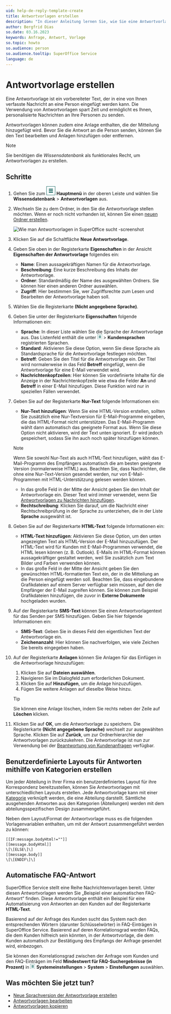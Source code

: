 ```yaml
---
uid: help-de-reply-template-create
title: Antwortvorlagen erstellen
description: "In dieser Anleitung lernen Sie, wie Sie eine Antwortvorlage erstellen."
author: Bergfrid Dias
so.date: 03.16.2023
keywords: Anfrage, Antwort, Vorlage
so.topic: howto
so.audience: person
so.audience.tooltip: SuperOffice Service
language: de
---
```


# Antwortvorlage erstellen

Eine Antwortvorlage ist ein vorbereiteter Text, der in eine von Ihnen verfasste Nachricht an eine Person eingefügt werden kann. Die Verwendung von Antwortvorlagen spart Zeit und ermöglicht es Ihnen, personalisierte Nachrichten an Ihre Personen zu senden.

Antwortvorlagen können zudem eine Anlage enthalten, die der Mitteilung hinzugefügt wird. Bevor Sie die Antwort an die Person senden, können Sie den Text bearbeiten und Anlagen hinzufügen oder entfernen.

> [!NOTE]
> Sie benötigen die *Wissensdatenbank* als funktionales Recht, um Antwortvorlagen zu erstellen.

## Schritte

1. Gehen Sie zum ![Symbol][img1] **Hauptmenü** in der oberen Leiste und wählen Sie **Wissensdatenbank** &gt; **Antwortvorlagen** aus.

1. Wechseln Sie zu dem Ordner, in den Sie die Antwortvorlage stellen möchten. Wenn er noch nicht vorhanden ist, können Sie einen [neuen Ordner erstellen][2].

    ![Wie man Antwortvorlagen in SuperOffice sucht -screenshot][img3]

1. Klicken Sie auf die Schaltfläche **Neue Antwortvorlage**.

1. Geben Sie oben in der Registerkarte **Eigenschaften** in der Ansicht **Eigenschaften der Antwortvorlage** folgendes ein:

    * **Name**: Einen aussagekräftigen Namen für die Antwortvorlage.
    * **Beschreibung**: Eine kurze Beschreibung des Inhalts der Antwortvorlage.
    * **Ordner**: Standardmäßig der Name des ausgewählten Ordners. Sie können hier einen anderen Ordner auswählen.
    * **Zugriff**: Hier bestimmen Sie, wer Zugriffsrechte zum Lesen und Bearbeiten der Antwortvorlage haben soll.

1. Wählen Sie die Registerkarte **(Nicht angegebene Sprache)**.

1. Geben Sie unter der Registerkarte **Eigenschaften** folgende Informationen ein:
    * **Sprache**: In dieser Liste wählen Sie die Sprache der Antwortvorlage aus. Das Listenfeld enthält die unter ![Symbol][img2] > **Kundensprachen** registrierten Sprachen.
    * **Standard**: Aktivieren Sie diese Option, wenn Sie diese Sprache als Standardsprache für die Antwortvorlage festlegen möchten.
    * **Betreff**: Geben Sie den Titel für die Antwortvorlage ein. Der Titel wird normalerweise in das Feld **Betreff** eingefügt, wenn die Antwortvorlage für eine E-Mail verwendet wird.
    * **Nachrichtenkopfzeilen**: Hier können Sie vordefinierte Inhalte für die Anzeige in der Nachrichtenkopfzeile wie etwa die Felder **An** und **Betreff** in einer E-Mail hinzufügen. Diese Funktion wird nur in speziellen Fällen verwendet.

1. Geben Sie auf der Registerkarte **Nur-Text** folgende Informationen ein:

    * **Nur-Text hinzufügen**: Wenn Sie eine HTML-Version erstellen, sollten Sie zusätzlich eine Nur-Textversion für E-Mail-Programme eingeben, die das HTML-Format nicht unterstützen. Das E-Mail-Programm wählt dann automatisch das geeignete Format aus. Wenn Sie diese Option nicht aktivieren, wird der Text unten ignoriert. Er wird jedoch gespeichert, sodass Sie ihn auch noch später hinzufügen können.

    > [!NOTE]
    > Wenn Sie sowohl Nur-Text als auch HTML-Text hinzufügen, wählt das E-Mail-Programm des Empfängers automatisch die am besten geeignete Version (normalerweise HTML) aus. Beachten Sie, dass Nachrichten, die ohne eine Nur-Text-Version gesendet werden, nur von E-Mail-Programmen mit HTML-Unterstützung gelesen werden können.

    * In das große Feld in der Mitte der Ansicht geben Sie den Inhalt der Antwortvorlage ein. Dieser Text wird immer verwendet, wenn Sie [Antwortvorlagen zu Nachrichten hinzufügen][4].
    * **Rechtschreibung**: Klicken Sie darauf, um die Nachricht einer Rechtschreibprüfung in der Sprache zu unterziehen, die in der Liste **Sprache** ausgewählt ist.

1. Geben Sie auf der Registerkarte **HTML-Text** folgende Informationen ein:

    * **HTML-Text hinzufügen**: Aktivieren Sie diese Option, um den unten angezeigten Text als HTML-Version der E-Mail hinzuzufügen. Der HTML-Text wird für Kunden mit E-Mail-Programmen verwendet, die HTML lesen können (z. B. Outlook). E-Mails im HTML-Format können aussagekräftiger gestaltet werden, weil Sie zusätzlich zum Text Bilder und Farben verwenden können.
    * In das große Feld in der Mitte der Ansicht geben Sie den gewünschten HTML-formatierten Text ein, der in die Mitteilung an die Person eingefügt werden soll. Beachten Sie, dass eingebundene Grafikdateien auf einem Server verfügbar sein müssen, auf den die Empfänger der E-Mail zugreifen können. Sie können zum Beispiel Grafikdateien hinzufügen, die zuvor in **Externe Dokumente** hochgeladen wurden.

1. Auf der Registerkarte **SMS-Text** können Sie einen Antwortvorlagentext für das Senden per SMS hinzufügen. Geben Sie hier folgende Informationen ein:

    * **SMS-Text**: Geben Sie in dieses Feld den eigentlichen Text der Antwortvorlage ein.
    * **Zeichenanzahl**: Hier können Sie nachverfolgen, wie viele Zeichen Sie bereits eingegeben haben.

1. Auf der Registerkarte **Anlagen** können Sie Anlagen für das Einfügen in die Antwortvorlage hinzuzufügen:

    1. Klicken Sie auf **Dateien auswählen**.
    2. Navigieren Sie im Dialogfeld zum erforderlichen Dokument.
    3. Klicken Sie auf **Hinzufügen**, um die Anlage hinzuzufügen.
    4. Fügen Sie weitere Anlagen auf dieselbe Weise hinzu.

    > [!TIP]
    > Sie können eine Anlage löschen, indem Sie rechts neben der Zeile auf **Löschen** klicken.

1. Klicken Sie auf **OK**, um die Antwortvorlage zu speichern. Die Registerkarte **(Nicht angegebene Sprache)** wechselt zur ausgewählten Sprache. Klicken Sie auf **Zurück**, um zur Ordnerhierarchie der Antwortvorlagen zurückzukehren. Die Antwortvorlage ist nun zur Verwendung bei der [Beantwortung von Kundenanfragen][4] verfügbar.

## Benutzerdefinierte Layouts für Antworten mithilfe von Kategorien erstellen

Um jeder Abteilung in Ihrer Firma ein benutzerdefiniertes Layout für ihre Korrespondenz bereitzustellen, können Sie Antwortvorlagen mit unterschiedlichen Layouts erstellen. Jede Antwortvorlage kann mit einer [Kategorie][1] verknüpft werden, die eine Abteilung darstellt. Sämtliche ausgehenden Antworten aus den Kategorien (Abteilungen) werden mit dem abteilungsspezifischen Design zusammengeführt.

Neben dem Layout/Format der Antwortvorlage muss es die folgenden Vorlagenvariablen enthalten, um mit der Antwort zusammengeführt werden zu können:

```text
[[IF:message.bodyHtml!=""]]
[[message.bodyHtml]]
\[\[ELSE\]\]
[[message.body]]
\[\[ENDIF\]\]
```

## <a id="faq" />Automatische FAQ-Antwort

SuperOffice Service stellt eine Reihe Nachrichtenvorlagen bereit. Unter diesen Antwortvorlagen werden Sie „Beispiel einer automatischen FAQ-Antwort“ finden. Diese Antwortvorlage enthält ein Beispiel für eine Automatisierung von Antworten an den Kunden auf der Registerkarte **HTML-Text**.

Basierend auf der Anfrage des Kunden sucht das System nach den entsprechenden Wörtern (darunter Schlüsselwörter) in FAQ-Einträgen in SuperOffice Service. Basierend auf deren Korrelationsgrad werden FAQs, die dem Kunden hilfreich sein könnten, in der Antwortvorlage, die dem Kunden automatisch zur Bestätigung des Empfangs der Anfrage gesendet wird, einbezogen.

Sie können den Korrelationsgrad zwischen der Anfrage vom Kunden und den FAQ-Einträgen im Feld **Mindestwert für FAQ-Suchergebnisse (in Prozent)** in ![Symbol][img2] **Systemeinstellungen** &gt; **System** &gt; **Einstellungen** auswählen.

## Was möchten Sie jetzt tun?

* [Neue Sprachversion der Antwortvorlage erstellen][5]
* [Antwortvorlagen bearbeiten][6]
* [Antwortvorlagen kopieren][7]

<!-- Referenced links -->
[1]: ../../learn/category/index.md
[2]: manage-folders.md
[4]: ../../learn/howto/reply.md
[5]: new-language.md
[6]: edit.md
[7]: copy.md

<!-- Referenced images -->
[img1]: ../../../../media/icons/main-menu.png
[img2]: ../../../../media/icons/main-menu-small.png
[img3]: media/create-a-new-reply-template.png
